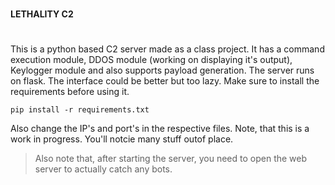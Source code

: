 #
**LETHALITY C2**
#  


This is a python based C2 server made as a class project. It has a command execution module, DDOS module (working on displaying it's output), Keylogger module and also supports payload generation.
The server runs on flask. The interface could be better but too lazy. Make sure to install the requirements before using it.

`pip install -r requirements.txt
`

Also change the IP's and port's in the respective files. Note, that this is a work in progress. You'll notcie many stuff outof place.




> Also note that, after starting the server, you need to open the web server to actually catch any bots.
